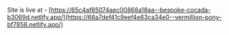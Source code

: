 Site is live at - [https://65c4af85074aec00868a18aa--bespoke-cocada-b3069d.netlify.app/](https://66a7def41c9eef4e63ca34e0--vermillion-pony-bf7858.netlify.app/)
